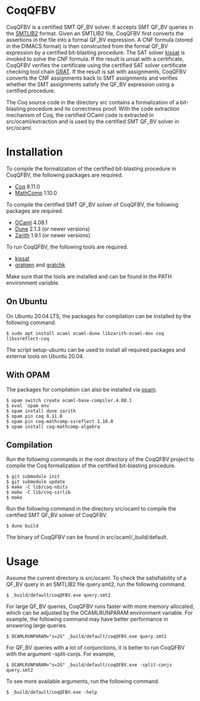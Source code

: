CoqQFBV
=======

CoqQFBV is a certified SMT QF_BV solver. It accepts SMT QF_BV queries in the
[SMTLIB2](http://smtlib.cs.uiowa.edu) format. Given an SMTLIB2 file, CoqQFBV
first converts the assertions in the file into a formal QF_BV expression.
A CNF formula (stored in the DIMACS format) is then constructed from the
formal QF_BV expression by a certified bit-blasting procedure. The SAT solver
[kissat](http://fmv.jku.at/kissat/) is invoked to solve the CNF formula.
If the result is unsat with a certificate, CoqQFBV verifies the certificate
using the certified SAT solver certificate checking tool chain
[GRAT](https://www21.in.tum.de/~lammich/grat/). If the result is sat with
assignments, CoqQFBV converts the CNF assignments back to SMT assignments
and verifies whether the SMT assignments satisfy the QF_BV expression using
a certified procedure.

The Coq source code in the directory src contains a formalization of a
bit-blasting procedure and its correctness proof. With the code extraction
mechanism of Coq, the certified OCaml code is extracted in
src/ocaml/extraction and is used by the certified SMT QF_BV solver in
src/ocaml.


Installation
============

To compile the formalization of the certified bit-blasting procedure in
CoqQFBV, the following packages are required.

* [Coq](https://coq.inria.fr) 8.11.0
* [MathComp](https://github.com/math-comp/math-comp) 1.10.0

To compile the certified SMT QF_BV solver of CoqQFBV, the following packages
are required.

* [OCaml](https://ocaml.org) 4.08.1
* [Dune](https://dune.build) 2.1.3 (or newer versions)
* [Zarith](https://github.com/ocaml/Zarith) 1.9.1 (or newer versions)

To run CoqQFBV, the following tools are required.

* [kissat](http://fmv.jku.at/kissat/)
* [gratgen](https://www21.in.tum.de/~lammich/grat/) and
  [gratchk](https://www21.in.tum.de/~lammich/grat/)

Make sure that the tools are installed and can be found in the PATH
environment variable.


On Ubuntu
---------

On Ubuntu 20.04 LTS, the packages for compilation can be installed by the
following command.

    $ sudo apt install ocaml ocaml-dune libzarith-ocaml-dev coq libssreflect-coq

The script setup-ubuntu can be used to install all required packages
and external tools on Ubuntu 20.04.


With OPAM
---------

The packages for compilation can also be installed via
[opam](http://opam.ocaml.org).

    $ opam switch create ocaml-base-compiler.4.08.1
    $ eval `opam env`
    $ opam install dune zarith
    $ opam pin coq 8.11.0
    $ opam pin coq-mathcomp-ssreflect 1.10.0
    $ opam install coq-mathcomp-algebra


Compilation
-----------

Run the following commands in the root directory of the CoqQFBV project to
compile the Coq formalization of the certified bit-blasting procedure.

    $ git submodule init
    $ git submodule update
    $ make -C lib/coq-nbits
    $ make -C lib/coq-ssrlib
    $ make

Run the following command in the directory src/ocaml to compile the
certified SMT QF_BV solver of CoqQFBV.

    $ dune build

The binary of CoqQFBV can be found in src/ocaml/_build/default.


Usage
=====

Assume the current directory is src/ocaml. To check the satisfiability of
a QF_BV query in an SMTLIB2 file query.smt2, run the following command.

    $ _build/default/coqQFBV.exe query.smt2

For large QF_BV queries, CoqQFBV runs faster with more memory allocated,
which can be adjusted by the OCAMLRUNPARAM environment variable.
For example, the following command may have better performance in answering
large queries.

    $ OCAMLRUNPARAM="s=2G" _build/default/coqQFBV.exe query.smt2

For QF_BV queries with a lot of conjunctions, it is better to run CoqQFBV
with the argument -split-conjs. For example,

    $ OCAMLRUNPARAM="s=2G" _build/default/coqQFBV.exe -split-conjs query.smt2

To see more available arguments, run the following command.

    $ _build/default/coqQFBV.exe -help
